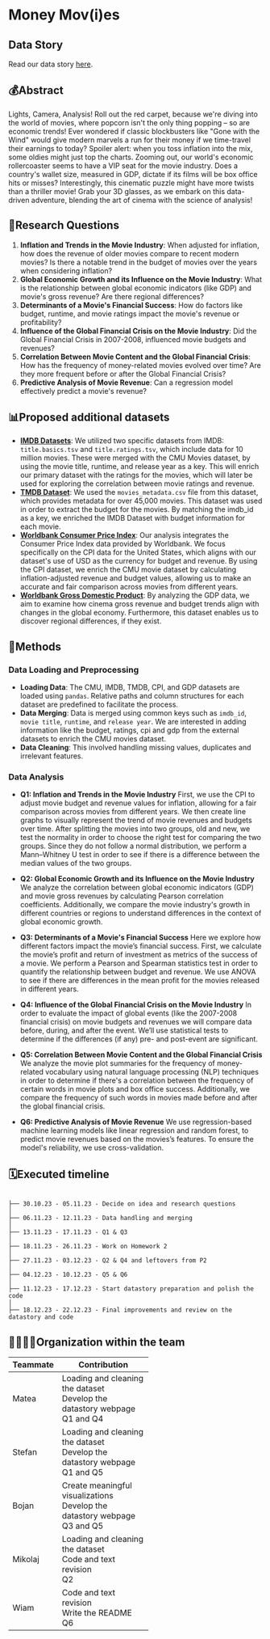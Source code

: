 # Money Mov(i)es
## Data Story
Read our data story [here](https://epfl-ada.github.io/ada-2023-project-fivefrenchspeakingpeoplenocap/).


## 💰Abstract
Lights, Camera, Analysis! Roll out the red carpet, because we're diving into the world of movies, where popcorn isn't the only thing popping – so are economic trends! Ever wondered if classic blockbusters like "Gone with the Wind" would give modern marvels a run for their money if we time-travel their earnings to today? Spoiler alert: when you toss inflation into the mix, some oldies might just top the charts. Zooming out, our world's economic rollercoaster seems to have a VIP seat for the movie industry. Does a country's wallet size, measured in GDP, dictate if its films will be box office hits or misses? Interestingly, this cinematic puzzle might have more twists than a thriller movie! Grab your 3D glasses, as we embark on this data-driven adventure, blending the art of cinema with the science of analysis!

## 🔎Research Questions
1. **Inflation and Trends in the Movie Industry**: When adjusted for inflation, how does the revenue of older movies compare to recent modern movies? Is there a notable trend in the budget of movies over the years when considering inflation?
2. **Global Economic Growth and its Influence on the Movie Industry**: What is the relationship between global economic indicators (like GDP) and movie's gross revenue? Are there regional differences?
3. **Determinants of a Movie's Financial Success**: How do factors like budget, runtime, and movie ratings impact the movie's revenue or profitability?
4. **Influence of the Global Financial Crisis on the Movie Industry**: Did the Global Financial Crisis in 2007-2008, influenced movie budgets and revenues?
5. **Correlation Between Movie Content and the Global Financial Crisis**: How has the frequency of money-related movies evolved over time? Are they more frequent before or after the Global Financial Crisis?
6. **Predictive Analysis of Movie Revenue**: Can a regression model effectively predict a movie's revenue? 

## 📊Proposed additional datasets 
- [**IMDB Datasets**](https://developer.imdb.com/non-commercial-datasets/): We utilized two specific datasets from IMDB: `title.basics.tsv` and `title.ratings.tsv`, which include data for 10 million movies. These were merged with the CMU Movies dataset, by using the movie title, runtime, and release year as a key. This will enrich our primary dataset with the ratings for the movies, which will later be used for exploring the correlation between movie ratings and revenue. 
- [**TMDB Dataset**](https://www.kaggle.com/datasets/rounakbanik/the-movies-dataset): We used the `movies_metadata.csv` file from this dataset, which provides metadata for over 45,000 movies. This dataset was used in order to extract the budget for the movies. By matching the imdb_id as a key, we enriched the IMDB Dataset with budget information for each movie.
- [**Worldbank Consumer Price Index**](https://data.worldbank.org/indicator/FP.CPI.TOTL?end=2012&locations=US&name_desc=false&start=1990&view=chart): Our analysis integrates the Consumer Price Index data provided by Worldbank. We focus specifically on the CPI data for the United States, which aligns with our dataset's use of USD as the currency for budget and revenue. By using the CPI dataset, we enrich the CMU movie dataset by calculating inflation-adjusted revenue and budget values, allowing us to make an accurate and fair comparison across movies from different years.
- [**Worldbank Gross Domestic Product**](https://data.worldbank.org/indicator/NY.GDP.MKTP.CD): By analyzing the GDP data, we aim to examine how cinema gross revenue and budget trends align with changes in the global economy. Furthermore, this dataset enables us to discover regional differences, if they exist.

## 🧮Methods

### Data Loading and Preprocessing

- **Loading Data**: The CMU, IMDB, TMDB, CPI, and GDP datasets are loaded using `pandas`. Relative paths and column structures for each dataset are predefined to facilitate the process.
- **Data Merging**: Data is merged using common keys such as `imdb_id`, `movie title`, `runtime`, and `release year`. We are interested in adding information like the budget, ratings, cpi and gdp from the external datasets to enrich the CMU movies dataset.
- **Data Cleaning**: This involved handling missing values, duplicates and irrelevant features.

### Data Analysis

- **Q1: Inflation and Trends in the Movie Industry**
First, we use the CPI to adjust movie budget and revenue values for inflation, allowing for a fair comparison across movies from different years. We then create line graphs to visually represent the trend of movie revenues and budgets over time. After splitting the movies into two groups, old and new, we test the normality in order to choose the right test for comparing the two groups. Since they do not follow a normal distribution, we perform a Mann–Whitney U test in order to see if there is a difference between the median values of the two groups.

- **Q2: Global Economic Growth and its Influence on the Movie Industry**
We analyze the correlation between global economic indicators (GDP) and movie gross revenues by calculating Pearson correlation coefficients. Additionally, we compare the movie industry's growth in different countries or regions to understand differences in the context of global economic growth.

- **Q3: Determinants of a Movie's Financial Success**
Here we explore how different factors impact the movie’s financial success. First, we calculate the movie’s profit and return of investment as metrics of the success of a movie. We perform a Pearson and Spearman statistics test in order to quantify the relationship between budget and revenue. We use ANOVA to see if there are differences in the mean profit for the movies released in different years.

- **Q4: Influence of the Global Financial Crisis on the Movie Industry**
In order to evaluate the impact of global events (like the 2007-2008 financial crisis) on movie budgets and revenues we will compare data before, during, and after the event.
We’ll use statistical tests to determine if the differences (if any) pre- and post-event are significant.

- **Q5: Correlation Between Movie Content and the Global Financial Crisis**
We analyze the movie plot summaries for the frequency of money-related vocabulary using natural language processing (NLP) techniques in order to determine if there's a correlation between the frequency of certain words in movie plots and box office success. Additionally, we compare the frequency of such words in movies made before and after the global financial crisis.

- **Q6: Predictive Analysis of Movie Revenue**
We use regression-based machine learning models like linear regression and random forest, to predict movie revenues based on the movies’s features. To ensure the model's reliability, we use cross-validation. 

## 🗓️Executed timeline
```

├── 30.10.23 - 05.11.23 - Decide on idea and research questions
│  
├── 06.11.23 - 12.11.23 - Data handling and merging
│  
├── 13.11.23 - 17.11.23 - Q1 & Q3
│  
├── 18.11.23 - 26.11.23 - Work on Homework 2
│  
├── 27.11.23 - 03.12.23 - Q2 & Q4 and leftovers from P2 
│    
├── 04.12.23 - 10.12.23 - Q5 & Q6
│  
├── 11.12.23 - 17.12.23 - Start datastory preparation and polish the code
│  
├── 18.12.23 - 22.12.23 - Final improvements and review on the datastory and code

```

## 👨‍👩‍👧‍👦Organization within the team
<table class="tg" style="table-layout: fixed; width: 342px">
<colgroup>
<col style="width: 16px">
<col style="width: 180px">
</colgroup>
<thead>
  <tr>
    <th class="tg-0lax">Teammate</th>
    <th class="tg-0lax">Contribution</th>
  </tr>
</thead>
<tbody>
  <tr>
    <td class="tg-0lax">Matea </td>
    <td class="tg-0lax"> Loading and cleaning the dataset <br> Develop the datastory webpage <br> Q1 and Q4 </td>
  </tr>
  <tr>
    <td class="tg-0lax">Stefan </td>
    <td class="tg-0lax"> Loading and cleaning the dataset <br> Develop the datastory webpage <br> Q1 and Q5 </td>
  </tr>
  <tr>
    <td class="tg-0lax">Bojan </td>
    <td class="tg-0lax"> Create meaningful visualizations <br> Develop the datastory webpage <br> Q3 and Q5 </td>
  </tr>
  <tr>
    <td class="tg-0lax">Mikolaj </td>
    <td class="tg-0lax"> Loading and cleaning the dataset <br> Code and text revision <br> Q2 </td>
  </tr>
  <tr>
    <td class="tg-0lax">Wiam </td>
    <td class="tg-0lax"> Code and text revision <br> Write the README <br> Q6 </td>
  </tr>
</tbody>
</table>
<!-- End --!>
